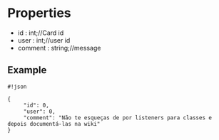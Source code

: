 # Properties #

* id : int;//Card id
* user : int;//user id
* comment : string;//message

## Example ##

```
#!json

{
     "id": 0,
     "user": 0,
     "comment": "Não te esqueças de por listeners para classes e depois documentá-las na wiki"
}
```